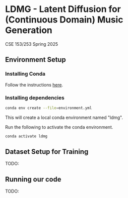 # LDMG - Latent Diffusion for (Continuous Domain) Music Generation

CSE 153/253 Spring 2025

## Environment Setup

### Installing Conda

Follow the instructions [here](https://docs.conda.io/projects/conda/en/latest/user-guide/install/index.html).

### Installing dependencies

```bash
conda env create --file=environment.yml
```

This will create a local conda environment named "ldmg".

Run the following to activate the conda environment.

```bash
conda activate ldmg
```

## Dataset Setup for Training

TODO:

## Running our code

TODO:
